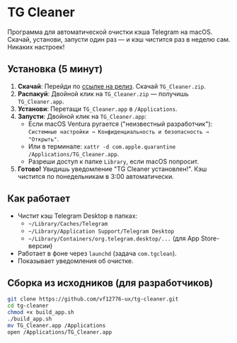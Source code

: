 # TG Cleaner

Программа для автоматической очистки кэша Telegram на macOS. Скачай, установи, запусти один раз — и кэш чистится раз в неделю сам. Никаких настроек!

## Установка (5 минут)

1. **Скачай**: Перейди по [ссылке на релиз](https://github.com/vf12776-ux/tg-cleaner/releases/latest). Скачай `TG_Cleaner.zip`.
2. **Распакуй**: Двойной клик на `TG_Cleaner.zip` — получишь `TG_Cleaner.app`.
3. **Установи**: Перетащи `TG_Cleaner.app` в `/Applications`.
4. **Запусти**: Двойной клик на `TG_Cleaner.app`:
   - Если macOS Ventura ругается ("неизвестный разработчик"): `Системные настройки → Конфиденциальность и безопасность → "Открыть"`.
   - Или в терминале: `xattr -d com.apple.quarantine /Applications/TG_Cleaner.app`.
   - Разреши доступ к папке `Library`, если macOS попросит.
5. **Готово!** Увидишь уведомление "TG Cleaner установлен!". Кэш чистится по понедельникам в 3:00 автоматически.

## Как работает

- Чистит кэш Telegram Desktop в папках:
  - `~/Library/Caches/Telegram`
  - `~/Library/Application Support/Telegram Desktop`
  - `~/Library/Containers/org.telegram.desktop/...` (для App Store-версии)
- Работает в фоне через `launchd` (задача `com.tgclean`).
- Показывает уведомления об очистке.

## Сборка из исходников (для разработчиков)

```bash
git clone https://github.com/vf12776-ux/tg-cleaner.git
cd tg-cleaner
chmod +x build_app.sh
./build_app.sh
mv TG_Cleaner.app /Applications
open /Applications/TG_Cleaner.app